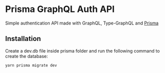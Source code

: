 # Prisma GraphQL Auth API

Simple authentication API made with GraphQL, Type-GraphQL and [Prisma](https://www.prisma.io/)

## Installation

Create a dev.db file inside prisma folder and run the following command to create the database:

```bash
yarn prisma migrate dev
```
